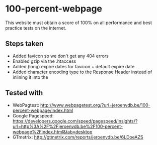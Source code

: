 100-percent-webpage
===================

This website must obtain a score of 100% on all performance and best practice tests on the internet.

## Steps taken

- Added favicon so we don't get any 404 errors
- Enabled gzip via the .htaccess
- Added (long) expire dates for favicon + default expire date
- Added character encoding type to the Response Header instead of inlining it into the <head>

## Tested with

- WebPagtest: http://www.webpagetest.org/?url=jeroenvdb.be/100-percent-webpage/index.html
- Google Pagespeed: https://developers.google.com/speed/pagespeed/insights/?url=http%3A%2F%2Fjeroenvdb.be%2F100-percent-webpage%2Findex.html&tab=desktop
- GTmetrix: http://gtmetrix.com/reports/jeroenvdb.be/6LDoeAZS
